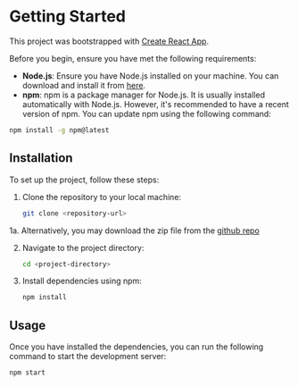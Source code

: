 # Getting Started

This project was bootstrapped with [Create React App](https://github.com/facebook/create-react-app).

Before you begin, ensure you have met the following requirements:

- **Node.js**: Ensure you have Node.js installed on your machine. You can download and install it from [here](https://nodejs.org/).
- **npm**: npm is a package manager for Node.js. It is usually installed automatically with Node.js. However, it's recommended to have a recent version of npm. You can update npm using the following command:

```sh
npm install -g npm@latest
```

## Installation

To set up the project, follow these steps:

1. Clone the repository to your local machine:

    ```sh
    git clone <repository-url>
    ```
1a. Alternatively, you may download the zip file from the [github repo](https://github.com/akerpelman-cohere/environment-setup-test-app/)

2. Navigate to the project directory:

    ```sh
    cd <project-directory>
    ```

3. Install dependencies using npm:

    ```sh
    npm install
    ```

## Usage

Once you have installed the dependencies, you can run the following command to start the development server:

```sh
npm start
